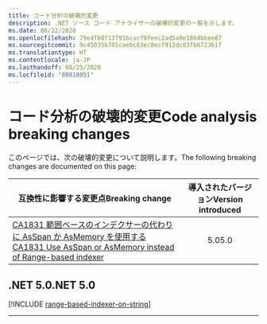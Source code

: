 ```yaml
---
title: コード分析の破壊的変更
description: .NET ソース コード アナライザーの破壊的変更の一覧を示します。
ms.date: 08/22/2020
ms.openlocfilehash: 79e4fb0f13791bcacf0feec2ad5a9e18b4bbee87
ms.sourcegitcommit: 9c45035b781caebc63ec8ecf912dc83fb6723b1f
ms.translationtype: HT
ms.contentlocale: ja-JP
ms.lasthandoff: 08/25/2020
ms.locfileid: "88818051"
---
```

# <a name="code-analysis-breaking-changes"></a><span data-ttu-id="1ccba-103">コード分析の破壊的変更</span><span class="sxs-lookup"><span data-stu-id="1ccba-103">Code analysis breaking changes</span></span>

<span data-ttu-id="1ccba-104">このページでは、次の破壊的変更について説明します。</span><span class="sxs-lookup"><span data-stu-id="1ccba-104">The following breaking changes are documented on this page:</span></span>

| <span data-ttu-id="1ccba-105">互換性に影響する変更点</span><span class="sxs-lookup"><span data-stu-id="1ccba-105">Breaking change</span></span> | <span data-ttu-id="1ccba-106">導入されたバージョン</span><span class="sxs-lookup"><span data-stu-id="1ccba-106">Version introduced</span></span> |
| - | :-: |
| [<span data-ttu-id="1ccba-107">CA1831 範囲ベースのインデクサーの代わりに AsSpan か AsMemory を使用する</span><span class="sxs-lookup"><span data-stu-id="1ccba-107">CA1831 Use AsSpan or AsMemory instead of Range-based indexer</span></span>](#ca1831-use-asspan-or-asmemory-instead-of-range-based-indexer) | <span data-ttu-id="1ccba-108">5.0</span><span class="sxs-lookup"><span data-stu-id="1ccba-108">5.0</span></span> |

## <a name="net-50"></a><span data-ttu-id="1ccba-109">.NET 5.0</span><span class="sxs-lookup"><span data-stu-id="1ccba-109">.NET 5.0</span></span>

[!INCLUDE [range-based-indexer-on-string](../../../includes/core-changes/codeanalysis/5.0/range-based-indexer-on-string.md)]

***
